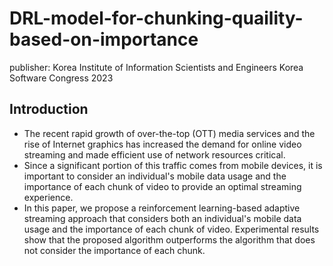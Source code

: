 # DRL-model-for-chunking-quaility-based-on-importance

publisher: Korea Institute of Information Scientists and Engineers
Korea Software Congress 2023

## Introduction
- The recent rapid growth of over-the-top (OTT) media services and the rise of Internet graphics has increased the demand for online video streaming and made efficient use of network resources critical.
- Since a significant portion of this traffic comes from mobile devices, it is important to consider an individual's mobile data usage and the importance of each chunk of video to provide an optimal streaming experience.
- In this paper, we propose a reinforcement learning-based adaptive streaming approach that considers both an individual's mobile data usage and the importance of each chunk of video. Experimental results show that the proposed algorithm outperforms the algorithm that does not consider the importance of each chunk.

